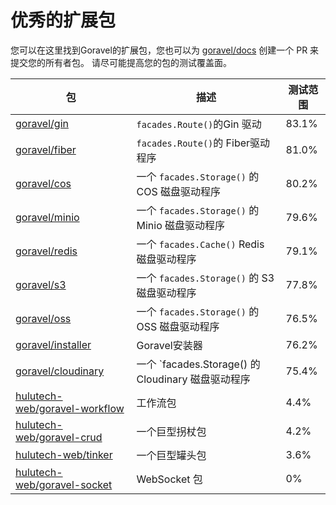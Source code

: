 # 优秀的扩展包

您可以在这里找到Goravel的扩展包，您也可以为 [goravel/docs](https://github.com/goravel/docs) 创建一个 PR 来提交您的所有者包。 请尽可能提高您的包的测试覆盖面。

| 包                                                                                 | 描述                                                                            | 测试范围                  |
| --------------------------------------------------------------------------------- | ----------------------------------------------------------------------------- | --------------------- |
| [goravel/gin](https://github.com/goravel/gin)                                     | `facades.Route()`的Gin 驱动                                                      | 83.1% |
| [goravel/fiber](https://github.com/goravel/fiber)                                 | `facades.Route()`的 Fiber驱动程序                                                  | 81.0% |
| [goravel/cos](https://github.com/goravel/cos)                                     | 一个 `facades.Storage()` 的 COS 磁盘驱动程序                                           | 80.2% |
| [goravel/minio](https://github.com/goravel/minio)                                 | 一个 `facades.Storage()` 的 Minio 磁盘驱动程序                                         | 79.6% |
| [goravel/redis](https://github.com/goravel/redis)                                 | 一个 `facades.Cache()` Redis 磁盘驱动程序                                             | 79.1% |
| [goravel/s3](https://github.com/goravel/s3)                                       | 一个 `facades.Storage()` 的 S3 磁盘驱动程序                                            | 77.8% |
| [goravel/oss](https://github.com/goravel/oss)                                     | 一个 `facades.Storage()` 的 OSS 磁盘驱动程序                                           | 76.5% |
| [goravel/installer](https://github.com/goravel/installer)                         | Goravel安装器                                                                    | 76.2% |
| [goravel/cloudinary](https://github.com/goravel/cloudinary)                       | 一个 \`facades.Storage() 的 Cloudinary 磁盘驱动程序 | 75.4% |
| [hulutech-web/goravel-workflow](https://github.com/hulutech-web/goravel-workflow) | 工作流包                                                                          | 4.4%  |
| [hulutech-web/goravel-crud](https://github.com/hulutech-web/goravel-crud)         | 一个巨型拐杖包                                                                       | 4.2%  |
| [hulutech-web/tinker](https://github.com/hulutech-web/tinker)                     | 一个巨型罐头包                                                                       | 3.6%  |
| [hulutech-web/goravel-socket](https://github.com/hulutech-web/goravel-socket)     | WebSocket 包                                                                   | 0%                    |
